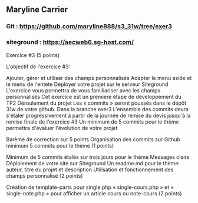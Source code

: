 ## Maryline Carrier 
### Git : https://github.com/maryline888/s3_31w/tree/exer3
### siteground : https://aecweb6.sg-host.com/

Exercice #3 (5 points)

L'objectif de l'exercice #3:

Ajouter, gérer et utiliser des champs personnalisés
Adapter le menu aside et le menu de l'entete
Déployer votre projet sur le serveur Siteground
L'exercice vous permettra de vous familiariser avec les champs personnalisés
Cet exercice est un premiere étape de développement du TP2
Déroulement du projet
Les « commits » seront poussés dans le dépôt 31w de votre github. Dans la branche exer3 L'ensemble des commits devra s'étaler progressivement à partir de la journée de remise du devis jusqu'à la remise finale de l'exercice #3 Un minimum de 5 commits pour le thème permettra d'évaluer l'évolution de votre projet

Barème de correction sur 5 points
Organisation des commits sur Github minimum 5 commits pour le thème (1 points)

Minimum de 5 commits étalés sur trois jours pour le thème
Messages clairs
Déploiement de votre site sur Siteground
Un readme.md pour le thème: auteur, titre du projet et description
Utilisation et fonctionnement des champs personnalisé (2 points)

Création de template-parts pour single.php « single-cours.php » et « single-note.php » pour afficher un article cours ou note-cours (2 points)